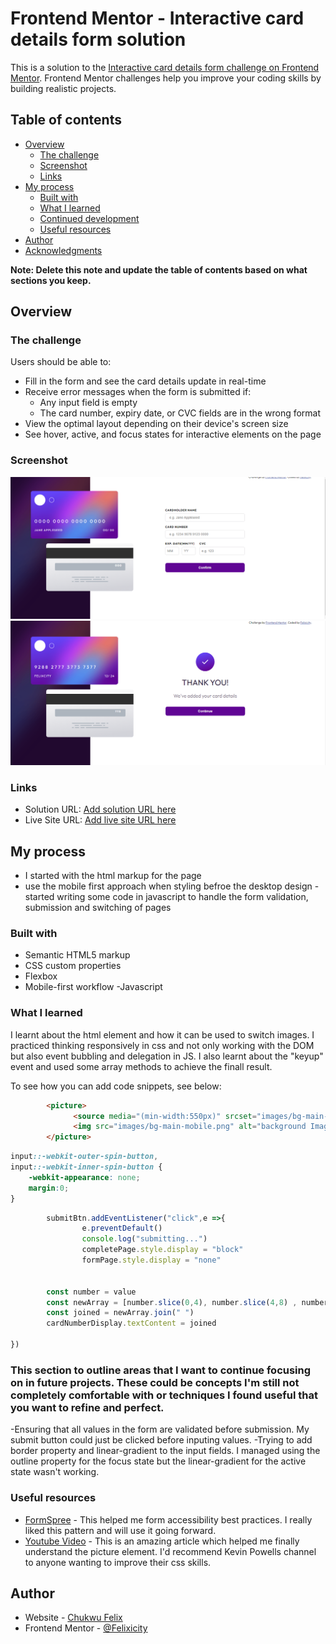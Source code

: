 # Frontend Mentor - Interactive card details form solution

This is a solution to the [Interactive card details form challenge on Frontend Mentor](https://www.frontendmentor.io/challenges/interactive-card-details-form-XpS8cKZDWw). Frontend Mentor challenges help you improve your coding skills by building realistic projects. 

## Table of contents

- [Overview](#overview)
  - [The challenge](#the-challenge)
  - [Screenshot](#screenshot)
  - [Links](#links)
- [My process](#my-process)
  - [Built with](#built-with)
  - [What I learned](#what-i-learned)
  - [Continued development](#continued-development)
  - [Useful resources](#useful-resources)
- [Author](#author)
- [Acknowledgments](#acknowledgments)

**Note: Delete this note and update the table of contents based on what sections you keep.**

## Overview

### The challenge

Users should be able to:

- Fill in the form and see the card details update in real-time
- Receive error messages when the form is submitted if:
  - Any input field is empty
  - The card number, expiry date, or CVC fields are in the wrong format
- View the optimal layout depending on their device's screen size
- See hover, active, and focus states for interactive elements on the page

### Screenshot

![](./images/Screenshot-desktop.png)
![](./images/Screenshot_complete.png)


### Links

- Solution URL: [Add solution URL here](https://your-solution-url.com)
- Live Site URL: [Add live site URL here]( https://felixicity.github.io/interactive-card-details-form-main/)

## My process
- I started with the html markup for the page
- use the mobile first approach when styling befroe the desktop design
-started writing some code in javascript to handle the form validation, submission and switching of pages

### Built with

- Semantic HTML5 markup
- CSS custom properties
- Flexbox
- Mobile-first workflow
-Javascript



### What I learned
  I learnt about the html <picture> element and how it can be used to switch images. I practiced thinking responsively in css and
  not only working with the DOM but also event bubbling and delegation in JS. I also learnt about the "keyup" event and used some array methods to achieve the finall result. 

To see how you can add code snippets, see below:

```html
        <picture>
              <source media="(min-width:550px)" srcset="images/bg-main-desktop.png">
              <img src="images/bg-main-mobile.png" alt="background Image">
        </picture>
```
```css
input::-webkit-outer-spin-button,
input::-webkit-inner-spin-button {
    -webkit-appearance: none;
    margin:0;
}
```
```js
        submitBtn.addEventListener("click",e =>{
                e.preventDefault()
                console.log("submitting...")
                completePage.style.display = "block"
                formPage.style.display = "none"


        const number = value
        const newArray = [number.slice(0,4), number.slice(4,8) , number.slice(8,12) , number.slice(12,16)]
        const joined = newArray.join(" ")
        cardNumberDisplay.textContent = joined

})
```



### This section to outline areas that I want to continue focusing on in future projects. These could be concepts I'm still not completely comfortable with or techniques I found useful that you want to refine and perfect.

-Ensuring that all values in the form are validated before submission. My submit button could just be clicked before inputing
values.
-Trying to add border property and linear-gradient to the input fields. I managed using the outline property for the focus state but the linear-gradient for the active state wasn't working.


### Useful resources

- [FormSpree](https://formspree.io/blog/accessible-forms/) - This helped me form accessibility best practices. I really liked this pattern and will use it going forward.
- [Youtube Video](https://youtu.be/B2WL6KkqhLQ) - This is an amazing article which helped me finally understand the picture element. I'd recommend Kevin Powells channel to anyone wanting to improve their css skills.


## Author

- Website - [Chukwu Felix](https://www.your-site.com)
- Frontend Mentor - [@Felixicity](https://www.frontendmentor.io/profile/felixicity)


